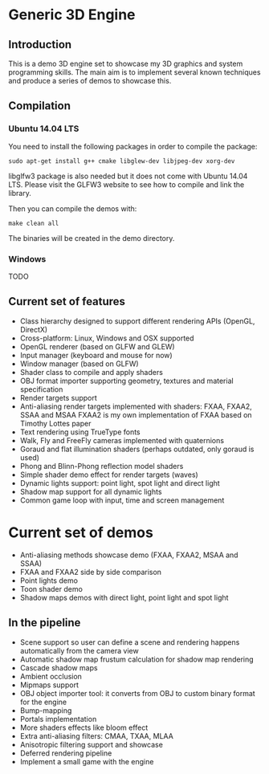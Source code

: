 # Generic 3D Engine

## Introduction
This is a demo 3D engine set to showcase my 3D graphics and system programming skills. The main aim is to implement several known techniques and produce a series of demos to showcase this.

## Compilation

### Ubuntu 14.04 LTS

You need to install the following packages in order to compile the package:

    sudo apt-get install g++ cmake libglew-dev libjpeg-dev xorg-dev

libglfw3 package is also needed but it does not come with Ubuntu 14.04 LTS. Please visit the GLFW3 website to
see how to compile and link the library.

Then you can compile the demos with:

	make clean all

The binaries will be created in the demo directory.

### Windows

TODO

## Current set of features

* Class hierarchy designed to support different rendering APIs (OpenGL, DirectX)
* Cross-platform: Linux, Windows and OSX supported
* OpenGL renderer (based on GLFW and GLEW)
* Input manager (keyboard and mouse for now)
* Window manager (based on GLFW)
* Shader class to compile and apply shaders
* OBJ format importer supporting geometry, textures and material specification
* Render targets support
* Anti-aliasing render targets implemented with shaders: FXAA, FXAA2, SSAA and MSAA
    FXAA2 is my own implementation of FXAA based on Timothy Lottes paper
* Text rendering using TrueType fonts
* Walk, Fly and FreeFly cameras implemented with quaternions
* Goraud and flat illumination shaders (perhaps outdated, only goraud is used)
* Phong and Blinn-Phong reflection model shaders
* Simple shader demo effect for render targets (waves)
* Dynamic lights support: point light, spot light and direct light
* Shadow map support for all dynamic lights
* Common game loop with input, time and screen management

# Current set of demos
* Anti-aliasing methods showcase demo (FXAA, FXAA2, MSAA and SSAA)
* FXAA and FXAA2 side by side comparison
* Point lights demo
* Toon shader demo
* Shadow maps demos with direct light, point light and spot light

## In the pipeline
* Scene support so user can define a scene and rendering happens automatically from the camera view
* Automatic shadow map frustum calculation for shadow map rendering
* Cascade shadow maps
* Ambient occlusion
* Mipmaps support
* OBJ object importer tool: it converts from OBJ to custom binary format for the engine
* Bump-mapping
* Portals implementation
* More shaders effects like bloom effect
* Extra anti-aliasing filters: CMAA, TXAA, MLAA
* Anisotropic filtering support and showcase
* Deferred rendering pipeline
* Implement a small game with the engine
